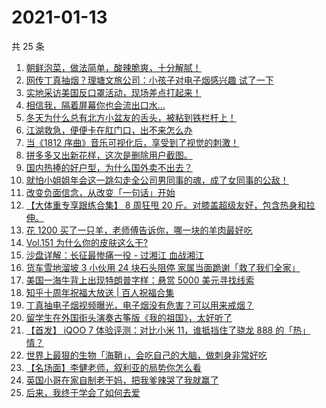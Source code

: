 # 2021-01-13

共 25 条

<!-- BEGIN ZHIHUVIDEO -->
<!-- 最后更新时间 Wed Jan 13 2021 12:34:32 GMT+0800 (CST) -->
1. [朝鲜泡菜，做法简单，酸辣脆爽，十分解腻！](https://www.zhihu.com/zvideo/1332366568228466688)
1. [网传丁真抽烟？理塘文旅公司：小孩子对电子烟感兴趣 试了一下](https://www.zhihu.com/zvideo/1332023956367450112)
1. [实地采访美国反口罩活动，现场差点打起来！](https://www.zhihu.com/zvideo/1332646469040906240)
1. [相信我，隔着屏幕你也会流出口水...](https://www.zhihu.com/zvideo/1332354949879795712)
1. [冬天为什么总有北方小盆友的舌头，被粘到铁栏杆上！](https://www.zhihu.com/zvideo/1332390644221001728)
1. [江湖救急，便便卡在肛门口，出不来怎么办](https://www.zhihu.com/zvideo/1332601669218213888)
1. [当《1812 序曲》音乐可视化后，享受到了视觉的刺激！](https://www.zhihu.com/zvideo/1332310199080620032)
1. [拼多多又出新花样，这次是删除用户截图。](https://www.zhihu.com/zvideo/1332410256404897792)
1. [国内热捧的好户型，为什么国外卖不出去？](https://www.zhihu.com/zvideo/1332027998812889088)
1. [就怕小姐姐年会这一跳勾走全公司男同事的魂，成了女同事的公敌！](https://www.zhihu.com/zvideo/1332398322402045952)
1. [改变负面信念，从改变「一句话」开始](https://www.zhihu.com/zvideo/1332033443484577792)
1. [【大体重专享跟练合集】 8 周狂甩 20 斤。对膝盖超级友好，包含热身和拉伸。](https://www.zhihu.com/zvideo/1332308103367544832)
1. [花 1200 买了一只羊，老师傅告诉你，哪一块的羊肉最好吃](https://www.zhihu.com/zvideo/1332639523872878592)
1. [Vol.151 为什么你的皮肤这么干?](https://www.zhihu.com/zvideo/1332430406323527680)
1. [沙盘详解：长征最惨痛一役 - 过湘江  血战湘江](https://www.zhihu.com/zvideo/1332379835680288768)
1. [货车雪地溜坡 3 小伙用 24 块石头阻停 家属当面跪谢「救了我们全家」](https://www.zhihu.com/zvideo/1332274274485428224)
1. [美国一海牛背上出现特朗普字样：悬赏 5000 美元寻找线索](https://www.zhihu.com/zvideo/1332370969034510336)
1. [知乎十周年祝福大放送 | 百人祝福合集](https://www.zhihu.com/zvideo/1332174331678502912)
1. [丁真抽电子烟视频曝光，电子烟没有危害？可以用来戒烟？](https://www.zhihu.com/zvideo/1332271837959843840)
1. [留学生在外国街头演奏古筝版《我的祖国》，太好听了](https://www.zhihu.com/zvideo/1332428034910285824)
1. [【首发】 iQOO 7 体验评测：对比小米 11，谁抵挡住了骁龙 888 的「热」情？](https://www.zhihu.com/zvideo/1332040105654181888)
1. [世界上最狠的生物「海鞘」，会吃自己的大脑，做刺身非常好吃](https://www.zhihu.com/zvideo/1331764351188463616)
1. [【名场面】李健老师，叙利亚的局势你怎么看](https://www.zhihu.com/zvideo/1329882067355283456)
1. [英国小哥在家自制老干妈，把我爹辣哭了我就赢了](https://www.zhihu.com/zvideo/1332413934507778048)
1. [后来，我终于学会了如何去爱](https://www.zhihu.com/zvideo/1332034599702773760)
<!-- END ZHIHUVIDEO -->
